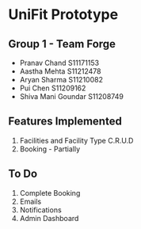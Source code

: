 # UniFit Prototype
## Group 1 - Team Forge
- Pranav Chand S11171153 
- Aastha Mehta S11212478
- Aryan Sharma S11210082 
- Pui Chen S11209162
- Shiva Mani Goundar S11208749

## Features Implemented
1. Facilities and Facility Type C.R.U.D
2. Booking - Partially

## To Do
1. Complete Booking
2. Emails
3. Notifications
4. Admin Dashboard